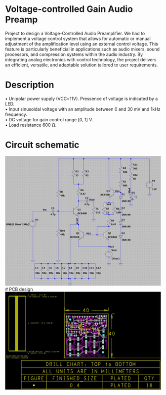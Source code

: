 # Voltage-controlled Gain Audio Preamp
Project to design a Voltage-Controlled Audio Preamplifier. We had to implement a voltage control system that allows for automatic or manual adjustment of the amplification level using an external control voltage. This feature is particularly beneficial in applications such as audio mixers, sound processors, and compression systems within the audio industry.
By integrating analog electronics with control technology, the project delivers an efficient, versatile, and adaptable solution tailored to user requirements.
# Description
• Unipolar power supply (VCC=11V). Pressence of voltage is indicated by a LED.
<br>
• Input sinusoidal voltage with an amplitude between 0 and 30 mV and 1kHz frequency.
<br>
• DC voltage for gain control range [0, 1] V.
<br>
• Load resistance 600 Ω.
<br>
# Circuit schematic
<img src="Images/Schematic.jpg">
<br>
# PCB design
<img src="Images/PCB(0).jpg">
